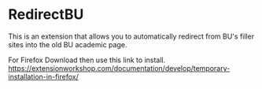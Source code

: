 # RedirectBU

This is an extension that allows you to automatically redirect from BU's filler sites into the old BU academic page.

For Firefox Download then use this link to install. https://extensionworkshop.com/documentation/develop/temporary-installation-in-firefox/


